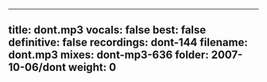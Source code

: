 
---
title: dont.mp3
vocals: false
best: false
definitive: false
recordings: dont-144
filename: dont.mp3
mixes: dont-mp3-636
folder: 2007-10-06/dont
weight: 0
---
